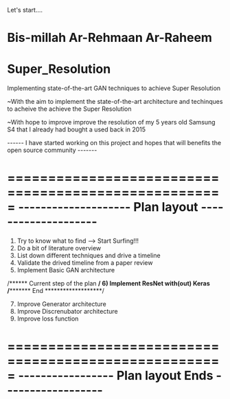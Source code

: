 Let's start....

Bis-millah Ar-Rehmaan Ar-Raheem
=======
# Super_Resolution
Implementing state-of-the-art GAN techniques to achieve Super Resolution


~With the aim to implement the state-of-the-art architecture and techinques to acheive the achieve the Super Resolution

~With hope to improve improve the resolution of my 5 years old Samsung S4 that I already had bought a used back in 2015

------ I have started working on this project and hopes that will benefits the open source community -------

=====================================================
-------------------- Plan layout --------------------
=====================================================

1) Try to know what to find --> Start Surfing!!!
2) Do a bit of literature overview
3) List down different techniques and drive a timeline
4) Validate the drived timeline from a paper review
5) Implement Basic GAN architecture


/****** Current step of the plan ******/
6) Implement ResNet with(out) Keras
/*************  End *******************/

7) Improve Generator architecture
8) Improve Discrenubator architecture
9) Improve loss function

=====================================================
----------------- Plan layout Ends ------------------
=====================================================


